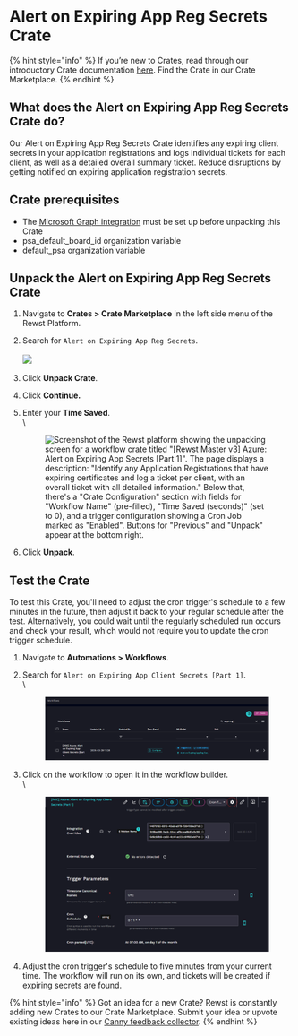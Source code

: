 # &#x20;Alert on Expiring App Reg Secrets Crate

{% hint style="info" %}
If you’re new to Crates, read through our introductory Crate documentation [here](https://docs.rewst.help/prebuilt-automations/crates). Find the Crate in our Crate Marketplace.
{% endhint %}

## What does the Alert on Expiring App Reg Secrets Crate do?

Our Alert on Expiring App Reg Secrets Crate identifies any expiring client secrets in your application registrations and logs individual tickets for each client, as well as a detailed overall summary ticket. Reduce disruptions by getting notified on expiring application registration secrets.

## Crate prerequisites

* The [Microsoft Graph integration](../../configuration/integrations/integration-guides/microsoft-cloud-integration-bundle/microsoft-graph/microsoft-graph-integration-setup.md) must be set up before unpacking this Crate
* psa\_default\_board\_id organization variable
* default\_psa organization variable

## Unpack the Alert on Expiring App Reg Secrets Crate

1. Navigate to **Crates > Crate Marketplace** in the left side menu of the Rewst Platform.
2. Search for `Alert on Expiring App Reg Secrets`.\
   \
   ![](<../../../.gitbook/assets/Screenshot 2025-04-10 at 4.51.31 PM.png>)
3. Click **Unpack Crate**.
4. Click **Continue.**
5.  Enter your **Time Saved**.\
    \


    <figure><img src="../../../.gitbook/assets/Screenshot 2025-04-10 at 4.52.39 PM.png" alt="Screenshot of the Rewst platform showing the unpacking screen for a workflow crate titled &#x22;[Rewst Master v3] Azure: Alert on Expiring App Secrets [Part 1]&#x22;. The page displays a description: &#x22;Identify any Application Registrations that have expiring certificates and log a ticket per client, with an overall ticket with all detailed information.&#x22; Below that, there&#x27;s a &#x22;Crate Configuration&#x22; section with fields for &#x22;Workflow Name&#x22; (pre-filled), &#x22;Time Saved (seconds)&#x22; (set to 0), and a trigger configuration showing a Cron Job marked as &#x22;Enabled&#x22;. Buttons for &#x22;Previous&#x22; and &#x22;Unpack&#x22; appear at the bottom right."><figcaption></figcaption></figure>
6. Click **Unpack**.

## Test the Crate

To test this Crate, you'll need to adjust the cron trigger's schedule to a few minutes in the future, then adjust it back to your regular schedule after the test. Alternatively, you could wait until the regularly scheduled run occurs and check your result, which would not require you to update the cron trigger schedule.

1. Navigate to **Automations > Workflows**.
2.  Search for `Alert on Expiring App Client Secrets [Part 1]`.\
    \


    <figure><img src="../../../.gitbook/assets/image (57) (2).png" alt="Screenshot of the Workflows page in the Rewst platform with a search for &#x22;expiring&#x22; applied. One workflow is listed: [ROC] Azure: Alert on Expiring App Client Secrets [Part 1], last updated on 2025-03-29 at 17:28. The row includes options to Configure, view Triggers (1), and Clone (Sync). A linked crate labeled Alert on Expiring App Reg Sec... is also visible. Filter icons appear under the &#x22;Updated By,&#x22; &#x22;Attributes,&#x22; and &#x22;Tags&#x22; columns. On the right, there are additional controls including a three-dot menu and a right-arrow for further actions."><figcaption></figcaption></figure>
3.  Click on the workflow to open it in the workflow builder.\
    \


    <figure><img src="../../../.gitbook/assets/image (58) (2).png" alt="Screenshot of the Cron Trigger configuration for the workflow [ROC] Azure: Alert on Expiring App Client Secrets [Part 1] in the Rewst platform. The trigger type is fixed as Cron Trigger. Under Integration Overrides, three integration UUIDs are shown, with an indicator that 6 more items are hidden.  The External Status section confirms &#x22;No errors detected&#x22; with a green checkmark.  In the Trigger Parameters section:  Timezone Canonical Names is set to UTC.  Cron Schedule is 0 7 1 * *.  The parsed output for the cron expression is displayed as: &#x22;At 07:00 AM, on day 1 of the month.&#x22; Various top-bar icons are also visible for editing, syncing, and settings."><figcaption></figcaption></figure>
4. Adjust the cron trigger's schedule to five minutes from your current time. The workflow will run on its own, and tickets will be created if expiring secrets are found.

{% hint style="info" %}
Got an idea for a new Crate? Rewst is constantly adding new Crates to our Crate Marketplace. Submit your idea or upvote existing ideas here in our [Canny feedback collector](https://rewst.canny.io/crates).
{% endhint %}

